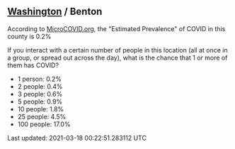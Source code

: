 
## [Washington](/united-states/washington) / Benton

According to [MicroCOVID.org](http://microcovid.org),
the "Estimated Prevalence" of COVID in this county is 0.2%

If you interact with a certain number of people in this location
(all at once in a group, or spread out across the day), what is the chance that
1 or more of them has COVID?

- 1 person: 0.2%
- 2 people: 0.4%
- 3 people: 0.6%
- 5 people: 0.9%
- 10 people: 1.8%
- 25 people: 4.5%
- 100 people: 17.0%

Last updated: 2021-03-18 00:22:51.283112 UTC
